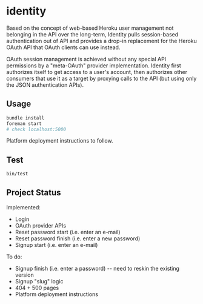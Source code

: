 # identity

Based on the concept of web-based Heroku user management not belonging in the API over the long-term, Identity pulls session-based authentication out of API and provides a drop-in replacement for the Heroku OAuth API that OAuth clients can use instead.

OAuth session management is achieved without any special API permissions by a "meta-OAuth" provider implementation. Identity first authorizes itself to get access to a user's account, then authorizes other consumers that use it as a target by proxying calls to the API (but using only the JSON authentication APIs).

## Usage

``` bash
bundle install
foreman start
# check localhost:5000
```

Platform deployment instructions to follow.

## Test

``` bash
bin/test
```

## Project Status

Implemented:

* Login
* OAuth provider APIs
* Reset password start (i.e. enter an e-mail)
* Reset password finish (i.e. enter a new password)
* Signup start (i.e. enter an e-mail)

To do:

* Signup finish (i.e. enter a password) -- need to reskin the existing version
* Signup "slug" logic
* 404 + 500 pages
* Platform deployment instructions
